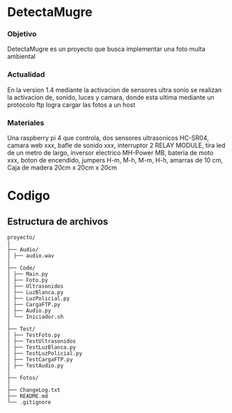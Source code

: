 # DetectaMugre

### Objetivo
DetectaMugre es un proyecto que busca implementar una foto multa ambiental 

### Actualidad
En la version 1.4 mediante la activacion de sensores ultra sonio se realizan la activacion de, sonido, luces y camara, donde esta ultima mediante un protocolo ftp logra cargar las fotos a un host

### Materiales
Una raspberry pi 4 que controla, dos sensores ultrasonicos HC-SR04, camara web xxx, bafle de sonido xxx, interruptor 2 RELAY MODULE, tira led de un metro de largo, inversor electrico MH-Power MB, bateria de moto xxx, boton de encendido, jumpers H-m, M-h, M-m, H-h, amarras de 10 cm, Caja de madera 20cm x 20cm x 20cm

# Codigo

## Estructura de archivos
```
proyecto/
│
├── Audio/
│ ├── audio.wav
│ 
├── Code/
│ ├── Main.py
│ ├── Foto.py
│ ├── Ultrasonidos
│ ├── LuzBlanca.py
│ ├── LuzPolicial.py
│ ├── CargaFTP.py
│ ├── Audio.py
│ └── Iniciador.sh
│
├── Test/
│ ├── TestFoto.py
│ ├── TestUltrasonidos
│ ├── TestLuzBlanca.py
│ ├── TestLuzPolicial.py
│ ├── TestCargaFTP.py
│ ├── TestAudio.py
│
├── Fotos/
│
├── ChangeLog.txt
├── README.md
└── .gitignore
```
   
